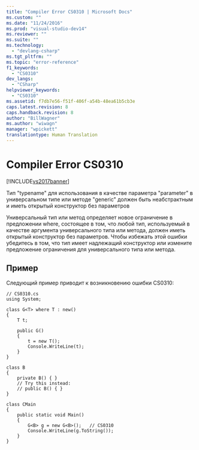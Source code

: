 ```yaml
---
title: "Compiler Error CS0310 | Microsoft Docs"
ms.custom: ""
ms.date: "11/24/2016"
ms.prod: "visual-studio-dev14"
ms.reviewer: ""
ms.suite: ""
ms.technology: 
  - "devlang-csharp"
ms.tgt_pltfrm: ""
ms.topic: "error-reference"
f1_keywords: 
  - "CS0310"
dev_langs: 
  - "CSharp"
helpviewer_keywords: 
  - "CS0310"
ms.assetid: f7db7e56-f51f-406f-a54b-48ea61b5cb3e
caps.latest.revision: 8
caps.handback.revision: 8
author: "BillWagner"
ms.author: "wiwagn"
manager: "wpickett"
translationtype: Human Translation
---
```

# Compiler Error CS0310
[!INCLUDE[vs2017banner](../../../csharp/includes/vs2017banner.md)]

Тип "typename" для использования в качестве параметра "parameter" в универсальном типе или методе "generic" должен быть неабстрактным и иметь открытый конструктор без параметров  
  
 Универсальный тип или метод определяет новое ограничение в предложении where, состоящее в том, что любой тип, используемый в качестве аргумента универсального типа или метода, должен иметь открытый конструктор без параметров.  Чтобы избежать этой ошибки убедитесь в том, что тип имеет надлежащий конструктор или измените предложение ограничения для универсального типа или метода.  
  
## Пример  
 Следующий пример приводит к возникновению ошибки CS0310:  
  
```  
// CS0310.cs  
using System;  
  
class G<T> where T : new()  
{  
    T t;  
  
    public G()  
    {  
        t = new T();  
        Console.WriteLine(t);  
    }  
}  
  
class B  
{  
    private B() { }  
    // Try this instead:  
    // public B() { }  
}  
  
class CMain  
{  
    public static void Main()  
    {  
        G<B> g = new G<B>();   // CS0310  
        Console.WriteLine(g.ToString());  
    }  
}  
```